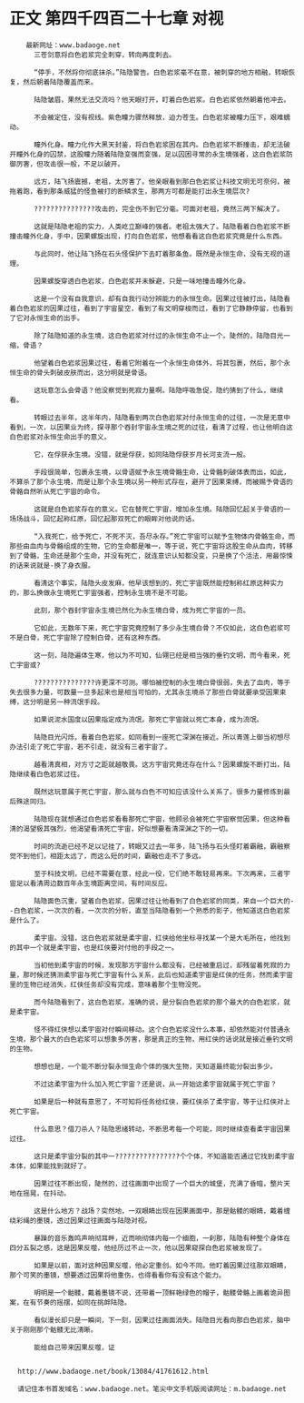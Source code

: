 # 正文 第四千四百二十七章 对视
        最新网址：www.badaoge.net
          三苍剑意将白色岩浆完全刺穿，转向再度刺去。
      
          “停手，不然将你彻底抹杀。”陆隐警告。白色岩浆毫不在意，被刺穿的地方相融，转眼恢复，然后朝着陆隐覆盖而来。
      
          陆隐皱眉，果然无法交流吗？他天眼打开，盯着白色岩浆。白色岩浆依然朝着他冲去。
      
          不会被定住，没有视线。紫色瞳力骤然释放，迫力苍生。白色岩浆被瞳力压下，艰难蠕动。
      
          瞳外化身。瞳力化作大黑天封鉴，将白色岩浆困在其内。白色岩浆不断撞击，却无法破开瞳外化身的囚禁，这股瞳力随着陆隐变强而变强，足以囚困寻常的永生境强者，这白色岩浆防御厉害，但攻击很一般，不足以破开。
      
          远方，陆飞扬震撼，老祖，太厉害了。他亲眼看到那白色岩浆让科技文明无可奈何，被拖着跑，看到那条威猛的怪鱼被打的断鳞求生，那两方可都是能打出永生境层次?
      
          ???????????????攻击的，完全伤不到它分毫。可面对老祖，竟然三两下解决了。
      
          这就是陆隐老祖的实力，人类屹立巅峰的强者。老祖太强大了。陆隐看着白色岩浆不断撞击瞳外化身，手中，因果螺旋出现，打向白色岩浆，他想看看这白色岩浆究竟是什么东西。
      
          与此同时，他让陆飞扬在石头怪保护下去盯着那条鱼。既然是永恒生命，没有无视的道理。
      
          因果螺旋穿透白色岩浆，白色岩浆并未躲避，只是一味地撞击瞳外化身。
      
          这是一个没有自我意识，却有自我行动分辨能力的永恒生命。因果过往被打出，陆隐看着白色岩浆的因果过往，看到了宇宙星空，看到了有文明穿梭而过，看到了它静静停留，也看到了它对永恒生命的出手。
      
          除了陆隐知道的永生境，这白色岩浆对付过的永恒生命不止一个。陡然的，陆隐目光一缩，骨语？
      
          他望着白色岩浆因果过往，看着它附着在一个永恒生命体外，将其包裹，然后，那个永恒生命的骨头刺破皮肤而出，这分明就是骨语。
      
          这玩意怎么会骨语？他没察觉到死寂力量啊。陆隐呼吸急促，隐约猜到了什么，继续看。
      
          转眼过去半年，这半年内，陆隐看到两次白色岩浆对付永恒生命的过往，一次是无意中看到，一次，以因果业为终，探寻那个吞封宇宙永生境之死的过往，看清了过程，也让他明白这白色岩浆对永恒生命出手的意义。
      
          它，在俘获永生境。没错，就是俘获，如同陆隐俘获岁月长河支流一般。
      
          手段很简单，包裹永生境，以骨语赋予永生境骨骼生命，让骨骼刺破体表而出，如此，不算杀了那个永生境，而是让那个永生境以另一种形式存在，避开了因果束缚，而被赐予骨语的骨骼自然听从死亡宇宙的命令。
      
          这就是白色岩浆存在的意义。它在替死亡宇宙，增加永生境。陆隐回忆起关于骨语的一场场战斗，回忆起称红原，回忆起那双死亡的眼眸对他说的话，
      
          “入我死亡，给予死亡，不死不灭，吾尽永存。”死亡宇宙可以赋予生物体内骨骼生命，而那些由血肉与骨骼组成的生物，它的生命都是唯一，等于说，死亡宇宙将这股生命从血肉，转移到了骨骼，生命还是那个生命，并没有死亡，就连意识认知都没变，只是换了个活法，用最惊悚的话来说就是-换了身衣服。
      
          看清这个事实，陆隐头皮发麻，他早该想到的，死亡宇宙既然能控制称红原这种实力的，那么换做永生境死亡宇宙强者，控制永生境不是不可能。
      
          此刻，那个吞封宇宙永生境已然化为永生境白骨，成为死亡宇宙的一员。
      
          它如此，无数年下来，死亡宇宙究竟控制了多少永生境白骨？不仅如此，这白色岩浆可不是白骨，死亡宇宙除了控制白骨，还有这种东西。
      
          这一刻，陆隐遍体生寒，他以为不可知，仙翎已经是相当强的垂钓文明，而今看来，死亡宇宙或?
      
          ???????????????许更深不可测。哪怕被控制的永生境白骨很弱，失去了血肉，等于失去很多力量，可数量一旦多起来也是相当可怕的，尤其永生境杀了那些白骨就要承受因果束缚，这分明是另一种流氓手段。
      
          如果说泥水国度以因果指定成为流氓。那死亡宇宙就以死亡本身，成为流氓。
      
          陆隐目光闪烁，看着白色岩浆，如同看到一座死亡深渊在接近。所以青莲上御当初想尽办法引走了死亡宇宙，若不引走，就没有三者宇宙了。
      
          越看清真相，对方寸之距就越敬畏。这方宇宙究竟还存在什么？因果螺旋不断打出，陆隐继续看白色岩浆过往。
      
          既然这玩意属于死亡宇宙，那么就与白色不可知应该没什么关系了。很多力量修炼到最后殊途同归。
      
          陆隐现在就想通过白色岩浆看看那死亡宇宙，他顾忌会被死亡宇宙察觉因果，但这种看清的渴望极其强烈，他渴望看清死亡宇宙，好似想要看清深渊之下的一切。
      
          时间的流逝已经不足以记挂了，转眼又过去一年多，陆飞扬与石头怪盯着霸融，霸融察觉不到他们，相距太远了，而这么短的时间，霸融也走不了多远。
      
          至于科技文明，已经不需要在意，经此一役，它们绝不敢轻易再来。下次再来，三者宇宙足以看清周边数百年永生境距离空间，有时间反应。
      
          陆隐面色沉重，望着白色岩浆，因果过往让他看到了白色岩浆的同类，来自一个巨大的--白色岩浆，一次次的看，一次次的分析，直至当陆隐看到一个熟悉的影子，他知道这白色岩浆是什么了。
      
          柔宇宙。没错，这白色岩浆就是柔宇宙，红侠给他坐标寻找某一个是大毛所在，他找到的其中一个就是柔宇宙，也是红侠要对付他的手段之一。
      
          当初他到柔宇宙的时候，发现那方宇宙什么都没有，已经被重启过，却残留着死寂的力量，那时候还猜测柔宇宙与死亡宇宙有什么关系，此后也知道柔宇宙是红侠的任务，然而柔宇宙里的生物已经消失，红侠任务却没有完成，意味着那个生物没死。
      
          而今陆隐看到了，这白色岩浆，准确的说，是分裂白色岩浆的那个最大的白色岩浆，就是柔宇宙。
      
          怪不得红侠想以柔宇宙对付瞬间移动。这个白色岩浆没什么本事，却依然能对付普通永生境，那个最大的白色岩浆可以想象多厉害，那是真正的生物，用红侠的话说就是接近垂钓文明的生物。
      
          想想也是，一个能不断分裂永恒生命个体的强大生物，天知道最终能分裂出多少。
      
          不过这柔宇宙为什么加入死亡宇宙？还是说，从一开始这柔宇宙就属于死亡宇宙？
      
          如果是后一种就有意思了，不可知将任务给红侠，要红侠杀了柔宇宙，等于让红侠对上死亡宇宙。
      
          什么意思？借刀杀人？陆隐思绪转动，不断思考每一个可能，同时继续查看柔宇宙因果过往。
      
          这只是柔宇宙分裂的其中一????????????????个个体，不知道能否通过它找到柔宇宙本体，如果能找到就好了。
      
          因果过往不断出现，陡然的，过往画面中出现了一个巨大的城堡，充满了昏暗，整片天地在摇晃，在抖动。
      
          这是什么地方？战场？突然地，一双眼睛出现在因果画面中，那是骷髅的眼睛，戴着缠绕彩绳的墨镜，透过因果过往画面与陆隐对视。
      
          暴躁的音乐轰鸣声响彻耳畔，近而响彻体内每一个细胞，一刹那，陆隐有种整个身体在四分五裂之感，这是因果反噬，他经历过不止一次，他以因果窥探白色岩浆被发现了。
      
          如果是以前，面对这种因果反噬，他必定重创。如今不同。他盯着因果过往那双眼睛，那个可笑的墨镜，想要透过因果将他重伤，也得看看你有没有这个能力。
      
          明明是一个骷髅，戴着墨镜不说，还带着一顶鲜艳绿色的帽子，骷髅骨骼上画着诡异图案，在有节奏的摇摆，如同在挑衅陆隐。
      
          看似漫长却只是一瞬间，下一刻，因果过往画面消失。陆隐目光看向那白色岩浆，脑中关于刚刚那个骷髅无比清晰。
      
          能给自己带来因果反噬，证
      
      
      http://www.badaoge.net/book/13084/41761612.html
      
      请记住本书首发域名：www.badaoge.net。笔尖中文手机版阅读网址：m.badaoge.net